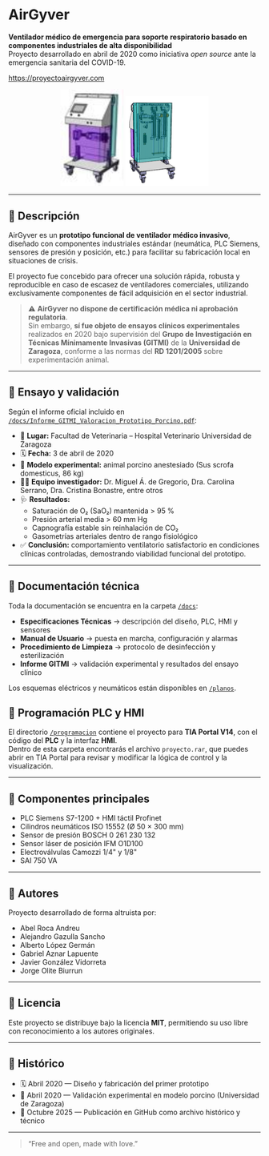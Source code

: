 # AirGyver

**Ventilador médico de emergencia para soporte respiratorio basado en componentes industriales de alta disponibilidad**  
Proyecto desarrollado en abril de 2020 como iniciativa *open source* ante la emergencia sanitaria del COVID-19.

https://proyectoairgyver.com

<p align="center">
  <!-- La primera imagen se reduce para ocupar un cuarto del ancho disponible -->
  <img src="imagenes/3d_img1.jpg" alt="Vista frontal de la máquina AirGyver" width="25%" />
  <img src="imagenes/about-img.png" alt="Vista posterior de la máquina AirGyver" width="33%" />
</p>

---

## 🧩 Descripción

AirGyver es un **prototipo funcional de ventilador médico invasivo**, diseñado con componentes industriales estándar (neumática, PLC Siemens, sensores de presión y posición, etc.) para facilitar su fabricación local en situaciones de crisis.

El proyecto fue concebido para ofrecer una solución rápida, robusta y reproducible en caso de escasez de ventiladores comerciales, utilizando exclusivamente componentes de fácil adquisición en el sector industrial.

> ⚠️ **AirGyver no dispone de certificación médica ni aprobación regulatoria**.  
> Sin embargo, **sí fue objeto de ensayos clínicos experimentales** realizados en 2020 bajo supervisión del **Grupo de Investigación en Técnicas Mínimamente Invasivas (GITMI)** de la **Universidad de Zaragoza**, conforme a las normas del **RD 1201/2005** sobre experimentación animal.

---

## 🧪 Ensayo y validación

Según el informe oficial incluido en [`/docs/Informe_GITMI_Valoracion_Prototipo_Porcino.pdf`](./docs/Informe_GITMI_Valoracion_Prototipo_Porcino.pdf):

- 📍 **Lugar:** Facultad de Veterinaria – Hospital Veterinario Universidad de Zaragoza  
- 🗓️ **Fecha:** 3 de abril de 2020  
- 🧬 **Modelo experimental:** animal porcino anestesiado (Sus scrofa domesticus, 86 kg)  
- 🧑‍🔬 **Equipo investigador:** Dr. Miguel Á. de Gregorio, Dra. Carolina Serrano, Dra. Cristina Bonastre, entre otros  
- 🩺 **Resultados:**  
  - Saturación de O₂ (SaO₂) mantenida > 95 %  
  - Presión arterial media > 60 mm Hg  
  - Capnografía estable sin reinhalación de CO₂  
  - Gasometrías arteriales dentro de rango fisiológico  
- ✅ **Conclusión:** comportamiento ventilatorio satisfactorio en condiciones clínicas controladas, demostrando viabilidad funcional del prototipo.

---

## 🧠 Documentación técnica

Toda la documentación se encuentra en la carpeta [`/docs`](./docs):

- **Especificaciones Técnicas** → descripción del diseño, PLC, HMI y sensores  
- **Manual de Usuario** → puesta en marcha, configuración y alarmas  
- **Procedimiento de Limpieza** → protocolo de desinfección y esterilización  
- **Informe GITMI** → validación experimental y resultados del ensayo clínico

Los esquemas eléctricos y neumáticos están disponibles en [`/planos`](./planos).

## 🧮 Programación PLC y HMI

El directorio [`/programacion`](./programacion) contiene el proyecto para **TIA Portal V14**, con el código del **PLC** y la interfaz **HMI**.  
Dentro de esta carpeta encontrarás el archivo `proyecto.rar`, que puedes abrir en TIA Portal para revisar y modificar la lógica de control y la visualización.

---

## 🧰 Componentes principales

- PLC Siemens S7-1200 + HMI táctil Profinet  
- Cilindros neumáticos ISO 15552 (Ø 50 × 300 mm)  
- Sensor de presión BOSCH 0 261 230 132  
- Sensor láser de posición IFM O1D100  
- Electroválvulas Camozzi 1/4" y 1/8"  
- SAI 750 VA  

---

## 👥 Autores

Proyecto desarrollado de forma altruista por:

- Abel Roca Andreu  
- Alejandro Gazulla Sancho  
- Alberto López Germán  
- Gabriel Aznar Lapuente  
- Javier González Vidorreta  
- Jorge Olite Biurrun  

---

## 🧾 Licencia

Este proyecto se distribuye bajo la licencia **MIT**, permitiendo su uso libre con reconocimiento a los autores originales.

---

## 📅 Histórico

- 🗓️ Abril 2020 — Diseño y fabricación del primer prototipo  
- 🧪 Abril 2020 — Validación experimental en modelo porcino (Universidad de Zaragoza)  
- 💾 Octubre 2025 — Publicación en GitHub como archivo histórico y técnico

---

> “Free and open, made with love.”
